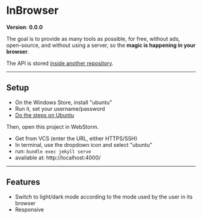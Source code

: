 # InBrowser

**Version**: **0.0.0**

The goal is to provide as many tools as possible, for free, without ads, open-source, and without using a server, so the **magic is happening in your browser**.

The API is stored [inside another repository](https://github.com/inbrowser/pima-1-2021).

<hr>

## Setup

* On the Windows Store, install "ubuntu"
* Run it, set your username/password
* [Do the steps on Ubuntu](https://jekyllrb.com/docs/installation/ubuntu/)

Then, open this project in WebStorm.

* Get from VCS (enter the URL, either HTTPS/SSH)
* In terminal, use the dropdown icon and select "ubuntu"
* run: `bundle exec jekyll serve`
* available at: http://localhost:4000/

<hr>

## Features

* Switch to light/dark mode according to the mode used by the user in its browser
* Responsive